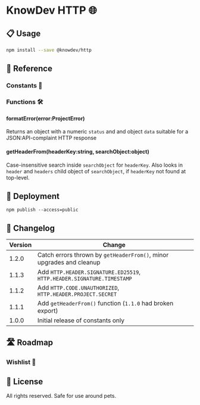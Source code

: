 # KnowDev HTTP 🌐

## 📋 Usage

``` bash
npm install --save @knowdev/http
```

## 📖 Reference

### Constants 💬

### Functions 🛠

#### formatError(error:ProjectError)

Returns an object with a numeric `status` and and object `data` suitable for a JSON:API-complaint HTTP response

#### getHeaderFrom(headerKey:string, searchObject:object)

Case-insensitive search inside `searchObject` for `headerKey`.  Also looks in `header` and `headers` child object of `searchObject`, if `headerKey` not found at top-level.

## 🚀 Deployment

`npm publish --access=public`

## 📝 Changelog

| Version | Change |
| ------- | ------ |
| 1.2.0   | Catch errors thrown by `getHeaderFrom()`, minor upgrades and cleanup |
| 1.1.3   | Add `HTTP.HEADER.SIGNATURE.ED25519`, `HTTP.HEADER.SIGNATURE.TIMESTAMP` |
| 1.1.2   | Add `HTTP.CODE.UNAUTHORIZED`, `HTTP.HEADER.PROJECT.SECRET` |
| 1.1.1   | Add `getHeaderFrom()` function (`1.1.0` had broken export) |
| 1.0.0   | Initial release of constants only |

## 🛣 Roadmap

### Wishlist 🌠

## 📜 License

All rights reserved. Safe for use around pets.
